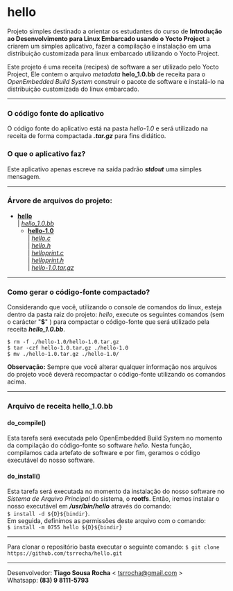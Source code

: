 # hello
Projeto simples destinado a orientar os estudantes do curso de **Introdução ao Desenvolvimento para Linux Embarcado usando o Yocto Project** a criarem um simples aplicativo, fazer a compilação e instalação em uma distribuição customizada para linux embarcado utilizando o Yocto Project.

Este projeto é uma receita (recipes) de software a ser utilizado pelo Yocto Project, Ele contem o arquivo *metadata* **helo_1.0.bb** de receita para o *OpenEmbedded Build System* construir o pacote de software e instalá-lo na distribuição customizada do linux embarcado.

---

### O código fonte do aplicativo
O código fonte do aplicativo está na pasta *hello-1.0* e será utilizado na receita de forma compactada ***.tar.gz*** para fins didático.

### O que o aplicativo faz?
Este aplicativo apenas escreve na saída padrão ***stdout*** uma simples mensagem.

---

### Árvore de arquivos do projeto:
+ **[hello](https://github.com/tsrrocha/hello)**<br />
  |  *[hello_1.0.bb](https://github.com/tsrrocha/hello/blob/master/hello_1.0.bb)*<br/>
  +  **[hello-1.0](https://github.com/tsrrocha/hello/tree/master/hello-1.0)**<br/>
  |  *[hello.c](https://github.com/tsrrocha/hello/blob/master/hello-1.0/hello.c)*<br/>
  |  *[hello.h](https://github.com/tsrrocha/hello/blob/master/hello-1.0/hello.h)*<br/>
  |  *[helloprint.c](https://github.com/tsrrocha/hello/blob/master/hello-1.0/helloprint.c)*<br/>
  |  *[helloprint.h](https://github.com/tsrrocha/hello/blob/master/hello-1.0/helloprint.h)*<br/>
  |  *[hello-1.0.tar.gz](https://github.com/tsrrocha/hello/blob/master/hello-1.0/hello-1.0.tar.gz)*<br/>

---
  
### Como gerar o código-fonte compactado?
Considerando que você, utilizando o console de comandos do linux, esteja dentro da pasta raiz do projeto: *hello*, execute os seguintes comandos (sem o carácter "**$**" ) para compactar o código-fonte que será utilizado pela receita ***hello_1.0.bb***.

`$ rm -f ./hello-1.0/hello-1.0.tar.gz` <br/>
`$ tar -czf hello-1.0.tar.gz ./hello-1.0`<br/>
`$ mv ./hello-1.0.tar.gz ./hello-1.0/`<br/>

**Observação:** Sempre que você alterar qualquer informação nos arquivos do projeto você deverá recompactar o código-fonte utilizando os comandos acima.

---

### Arquivo de receita **hello_1.0.bb**
#### do_compile() 
Esta tarefa será executada pelo OpenEmbedded Build System no momento da compilação do código-fonte so software *hello*. Nesta função, compilamos cada artefato de software e por fim, geramos o código executável do nosso software.

#### do_install() 
Esta tarefa será executada no momento da instalação do nosso software no *Sistema de Arquivo Principal* do sistema, o **rootfs**. Então, iremos instalar o nosso executável em ***/usr/bin/hello*** através do comando:<br/> `$ install -d ${D}${bindir}`.<br/>
Em seguida, definimos as permissões deste arquivo com o comando:<br/>
`$ install -m 0755 hello ${D}${bindir}`

---


Para clonar o repositório basta executar o seguinte comando:
`$ git clone https://github.com/tsrrocha/hello.git`

---

Desenvolvedor: **Tiago Sousa Rocha** < <tsrrocha@gmail.com> > <br/>
Whatsapp: **(83) 9 8111-5793**

